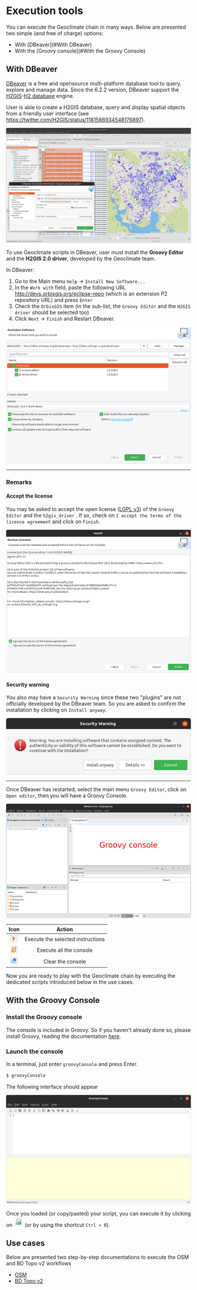 # Execution tools

You can execute the Geoclimate chain in many ways. Below are presented two simple (and free of charge) options:

- With [DBeaver](#With DBeaver)
- With the [Groovy console](#With the Groovy Console)



## With DBeaver

[DBeaver](https://dbeaver.io/) is a free and opensource multi-platform database tool to query, explore and manage data. Since the 6.2.2 version, DBeaver support the [H2GIS](http://h2gis.org/)-[H2 database](https://www.h2database.com/) engine. 

User is able to create a H2GIS database, query and display spatial objects from a friendly user interface (see https://twitter.com/H2GIS/status/1181566934548176897).

![](../resources/images/for_users/dbeaver_twitter.jpeg)



To use Geoclimate scripts in DBeaver, user must install the **Groovy Editor** and the **H2GIS 2.0 driver**, developed by the Geoclimate team.

In DBeaver:

1. Go to the Main menu `Help` -> `Install New Software...`
2. In the `Work with` field, paste the following URL http://devs.orbisgis.org/eclipse-repo (which is an extension P2 repository URL) and press `Enter`
3. Check the `OrbisGIS` item (in the sub-list, the `Groovy Editor` and the `H2GIS driver` should be selected too)
4. Click `Next` -> `Finish` and Restart DBeaver.

![](../resources/images/for_users/dbeaver_install_plugins.png)





------

### Remarks

#### Accept the license

You may be asked to accept the open license ([LGPL v3](https://www.gnu.org/licenses/lgpl-3.0.en.html)) of the `Groovy Editor` and the `h2gis_driver` . If so, check on `I accept the terms of the licence agreement` and click on `Finish`.

![dbeaver_accept_licence](../resources/images/for_users/dbeaver_accept_licence.png)



#### Security warning

You also may have a `Security Warning` since these two "plugins" are not officially developed by the DBeaver team. So you are asked to confirm the installation by clicking on `Install anyway`.

![dbeaver_install_anyway](../resources/images/for_users/dbeaver_install_anyway.png)

------



Once DBeaver has restarted, select the main menu `Groovy Editor`, click on `Open editor`, then you will have a Groovy Console.

![](../resources/images/for_users/dbeaver_groovy_console_text.png)



|                             Icon                             |              Action               |
| :----------------------------------------------------------: | :-------------------------------: |
| ![dbeaver_groovy_console_execute](../resources/images/for_users/dbeaver_groovy_console_execute.png) | Execute the selected instructions |
| ![dbeaver_groovy_console_execute_all](../resources/images/for_users/dbeaver_groovy_console_execute_all.png) |      Execute all the console      |
| ![dbeaver_groovy_console_erase](../resources/images/for_users/dbeaver_groovy_console_erase.png) |         Clear the console         |



Now you are ready to play with the Geoclimate chain by executing the dedicated scripts introduced below in the use cases.



## With the Groovy Console

### Install the Groovy console

The console is included in Groovy. So if you haven't already done so, please install Groovy, reading the documentation [here](./execution_environment.md#Requirements).

### Launch the console

In a terminal, just enter `groovyConsole` and press Enter.

```bash
$ groovyConsole
```

The following interface should appear

![groovy_console](../resources/images/for_users/groovy_console.png)

Once you loaded (or copy/pasted) your script, you can execute it by clicking on ![](../resources/images/for_users/groovy_console_execute.png) (or by using the shortcut `Ctrl + R`).



## Use cases

Below are presented two step-by-step documentations to execute the OSM and BD Topo v2 workflows

- [OSM](./execution_examples/run_osm.md)
- [BD Topo v2](./execution_examples/run_bd_topo_v2.md)

